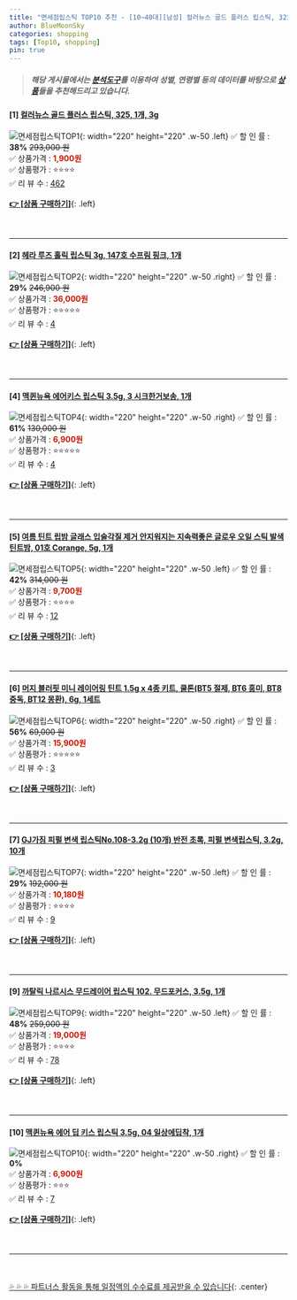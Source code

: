 ```yaml
---
title: "면세점립스틱 TOP10 추천 - [10~40대][남성] 컬러뉴스 골드 플러스 립스틱, 325, 1개, 3g"
author: BlueMoonSky
categories: shopping
tags: [Top10, shopping]
pin: true
---
```


> ##### 해당 게시물에서는 [**분석도구**](https://itemscout.io/)를 이용하여 **성별**, **연령별** 등의 데이터를 바탕으로 [**상품**](https://link.coupang.com/a/baae76)들을 추천해드리고 있습니다.

#### [1] [컬러뉴스 골드 플러스 립스틱, 325, 1개, 3g](https://link.coupang.com/re/AFFSDP?lptag=AF5964186&subid=bluemoonsky6999&pageKey=102272657&traceid=V0-153&itemId=311415609&vendorItemId=3766819936)
![면세점립스틱TOP1](https://thumbnail10.coupangcdn.com/thumbnails/remote/230x230ex/image/vendor_inventory/c8e3/9cfc40a434574c3a82d54b6fd7800f2adb9bc29bdeddc305d64c1e919729.jpg){: width="220" height="220" .w-50 .left}
✅ 할 인 률 : **38%** ~~<del class="base-price"> 293,000  </del>원~~<br>
✅ 상품가격 : <span style="color:#cb1400"> **1,900원** </span><br>
✅ 상품평가 : ⭐⭐⭐⭐<br>
✅ 리 뷰 수 : [462](https://link.coupang.com/re/AFFSDP?lptag=AF5964186&subid=bluemoonsky6999&pageKey=102272657&traceid=V0-153&itemId=311415609&vendorItemId=3766819936)<br>
<br>
[**👉  [상품 구매하기]**](https://link.coupang.com/re/AFFSDP?lptag=AF5964186&subid=bluemoonsky6999&pageKey=102272657&traceid=V0-153&itemId=311415609&vendorItemId=3766819936){: .left}
<br>
<br>
<br>

***

#### [2] [헤라 루즈 홀릭 립스틱 3g, 147호 수프림 핑크, 1개](https://link.coupang.com/re/AFFSDP?lptag=AF5964186&subid=bluemoonsky6999&pageKey=6398430415&traceid=V0-153&itemId=13351258139&vendorItemId=79036946951)
![면세점립스틱TOP2](https://thumbnail9.coupangcdn.com/thumbnails/remote/230x230ex/image/retail/images/2616112930603434-6c45cead-268f-47c9-956d-e1b3fb3d4da5.jpg){: width="220" height="220" .w-50 .right}
✅ 할 인 률 : **29%** ~~<del class="base-price"> 246,900  </del>원~~<br>
✅ 상품가격 : <span style="color:#cb1400"> **36,000원** </span><br>
✅ 상품평가 : ⭐⭐⭐⭐⭐<br>
✅ 리 뷰 수 : [4](https://link.coupang.com/re/AFFSDP?lptag=AF5964186&subid=bluemoonsky6999&pageKey=6398430415&traceid=V0-153&itemId=13351258139&vendorItemId=79036946951)<br>
<br>
[**👉  [상품 구매하기]**](https://link.coupang.com/re/AFFSDP?lptag=AF5964186&subid=bluemoonsky6999&pageKey=6398430415&traceid=V0-153&itemId=13351258139&vendorItemId=79036946951){: .left}
<br>
<br>
<br>

***

#### [4] [맥퀸뉴욕 에어키스 립스틱 3.5g, 3 시크한거보송, 1개](https://link.coupang.com/re/AFFSDP?lptag=AF5964186&subid=bluemoonsky6999&pageKey=245818021&traceid=V0-153&itemId=779143561&vendorItemId=4971498688)
![면세점립스틱TOP4](https://thumbnail9.coupangcdn.com/thumbnails/remote/230x230ex/image/retail/images/2019/06/25/14/1/3913b836-3c2a-4b03-a96f-44748fb9a42b.jpg){: width="220" height="220" .w-50 .right}
✅ 할 인 률 : **61%** ~~<del class="base-price"> 130,000  </del>원~~<br>
✅ 상품가격 : <span style="color:#cb1400"> **6,900원** </span><br>
✅ 상품평가 : ⭐⭐⭐⭐⭐<br>
✅ 리 뷰 수 : [4](https://link.coupang.com/re/AFFSDP?lptag=AF5964186&subid=bluemoonsky6999&pageKey=245818021&traceid=V0-153&itemId=779143561&vendorItemId=4971498688)<br>
<br>
[**👉  [상품 구매하기]**](https://link.coupang.com/re/AFFSDP?lptag=AF5964186&subid=bluemoonsky6999&pageKey=245818021&traceid=V0-153&itemId=779143561&vendorItemId=4971498688){: .left}
<br>
<br>
<br>

***

#### [5] [여름 틴트 립밤 글래스 입술각질 제거 안지워지는 지속력좋은 글로우 오일 스틱 발색 틴트밤, 01호 Corange, 5g, 1개](https://link.coupang.com/re/AFFSDP?lptag=AF5964186&subid=bluemoonsky6999&pageKey=7402905407&traceid=V0-153&itemId=19164702301&vendorItemId=86283133098)
![면세점립스틱TOP5](https://thumbnail8.coupangcdn.com/thumbnails/remote/230x230ex/image/vendor_inventory/e371/34f13e66b88641a6098b45f7c3bfe5e18787d50dd13642e84d51993a8c45.jpg){: width="220" height="220" .w-50 .left}
✅ 할 인 률 : **42%** ~~<del class="base-price"> 314,000  </del>원~~<br>
✅ 상품가격 : <span style="color:#cb1400"> **9,700원** </span><br>
✅ 상품평가 : ⭐⭐⭐⭐<br>
✅ 리 뷰 수 : [12](https://link.coupang.com/re/AFFSDP?lptag=AF5964186&subid=bluemoonsky6999&pageKey=7402905407&traceid=V0-153&itemId=19164702301&vendorItemId=86283133098)<br>
<br>
[**👉  [상품 구매하기]**](https://link.coupang.com/re/AFFSDP?lptag=AF5964186&subid=bluemoonsky6999&pageKey=7402905407&traceid=V0-153&itemId=19164702301&vendorItemId=86283133098){: .left}
<br>
<br>
<br>

***

#### [6] [머지 블러핏 미니 레이어링 틴트 1.5g x 4종 키트, 쿨톤(BT5 절제, BT6 흥미, BT8 중독, BT12 몽환), 6g, 1세트](https://link.coupang.com/re/AFFSDP?lptag=AF5964186&subid=bluemoonsky6999&pageKey=6079438097&traceid=V0-153&itemId=11262026396&vendorItemId=78538990644)
![면세점립스틱TOP6](https://thumbnail8.coupangcdn.com/thumbnails/remote/230x230ex/image/retail/images/2421776271940072-0e71b6bd-e988-4f92-8a69-0542cd8961a8.jpg){: width="220" height="220" .w-50 .right}
✅ 할 인 률 : **56%** ~~<del class="base-price"> 69,000  </del>원~~<br>
✅ 상품가격 : <span style="color:#cb1400"> **15,900원** </span><br>
✅ 상품평가 : ⭐⭐⭐⭐⭐<br>
✅ 리 뷰 수 : [3](https://link.coupang.com/re/AFFSDP?lptag=AF5964186&subid=bluemoonsky6999&pageKey=6079438097&traceid=V0-153&itemId=11262026396&vendorItemId=78538990644)<br>
<br>
[**👉  [상품 구매하기]**](https://link.coupang.com/re/AFFSDP?lptag=AF5964186&subid=bluemoonsky6999&pageKey=6079438097&traceid=V0-153&itemId=11262026396&vendorItemId=78538990644){: .left}
<br>
<br>
<br>

***

#### [7] [GJ가짐 피펄 변색 립스틱No.108-3.2g (10개) 반전 초록, 피펄 변색립스틱, 3.2g, 10개](https://link.coupang.com/re/AFFSDP?lptag=AF5964186&subid=bluemoonsky6999&pageKey=47917867&traceid=V0-153&itemId=169734333&vendorItemId=3404115579)
![면세점립스틱TOP7](https://thumbnail8.coupangcdn.com/thumbnails/remote/230x230ex/image/vendor_inventory/images/2017/11/15/20/5/20b9dbf9-ad85-4aa2-86bf-471e0f6d3ce7.jpg){: width="220" height="220" .w-50 .left}
✅ 할 인 률 : **29%** ~~<del class="base-price"> 192,000  </del>원~~<br>
✅ 상품가격 : <span style="color:#cb1400"> **10,180원** </span><br>
✅ 상품평가 : ⭐⭐⭐⭐<br>
✅ 리 뷰 수 : [9](https://link.coupang.com/re/AFFSDP?lptag=AF5964186&subid=bluemoonsky6999&pageKey=47917867&traceid=V0-153&itemId=169734333&vendorItemId=3404115579)<br>
<br>
[**👉  [상품 구매하기]**](https://link.coupang.com/re/AFFSDP?lptag=AF5964186&subid=bluemoonsky6999&pageKey=47917867&traceid=V0-153&itemId=169734333&vendorItemId=3404115579){: .left}
<br>
<br>
<br>

***

#### [9] [까탈릭 나르시스 무드레이어 립스틱 102. 무드포커스, 3.5g, 1개](https://link.coupang.com/re/AFFSDP?lptag=AF5964186&subid=bluemoonsky6999&pageKey=6733856840&traceid=V0-153&itemId=15698541798&vendorItemId=80771073446)
![면세점립스틱TOP9](https://thumbnail10.coupangcdn.com/thumbnails/remote/230x230ex/image/vendor_inventory/8ee7/44b2fb8a5147b56c10beba4da06fcf6f4ef7def4d24393dbbfee3166eeed.jpg){: width="220" height="220" .w-50 .left}
✅ 할 인 률 : **48%** ~~<del class="base-price"> 259,000  </del>원~~<br>
✅ 상품가격 : <span style="color:#cb1400"> **19,000원** </span><br>
✅ 상품평가 : ⭐⭐⭐⭐<br>
✅ 리 뷰 수 : [78](https://link.coupang.com/re/AFFSDP?lptag=AF5964186&subid=bluemoonsky6999&pageKey=6733856840&traceid=V0-153&itemId=15698541798&vendorItemId=80771073446)<br>
<br>
[**👉  [상품 구매하기]**](https://link.coupang.com/re/AFFSDP?lptag=AF5964186&subid=bluemoonsky6999&pageKey=6733856840&traceid=V0-153&itemId=15698541798&vendorItemId=80771073446){: .left}
<br>
<br>
<br>

***

#### [10] [맥퀸뉴욕 에어 딥 키스 립스틱 3.5g, 04 일상에딥착, 1개](https://link.coupang.com/re/AFFSDP?lptag=AF5964186&subid=bluemoonsky6999&pageKey=2033979173&traceid=V0-153&itemId=3458713593&vendorItemId=71445092317)
![면세점립스틱TOP10](https://thumbnail7.coupangcdn.com/thumbnails/remote/230x230ex/image/retail/images/2020/08/21/18/6/4e3af3a0-84da-4e66-9f40-196eac68de9f.jpg){: width="220" height="220" .w-50 .right}
✅ 할 인 률 : **0%** <br>
✅ 상품가격 : <span style="color:#cb1400"> **6,900원** </span><br>
✅ 상품평가 : ⭐⭐⭐<br>
✅ 리 뷰 수 : [7](https://link.coupang.com/re/AFFSDP?lptag=AF5964186&subid=bluemoonsky6999&pageKey=2033979173&traceid=V0-153&itemId=3458713593&vendorItemId=71445092317)<br>
<br>
[**👉  [상품 구매하기]**](https://link.coupang.com/re/AFFSDP?lptag=AF5964186&subid=bluemoonsky6999&pageKey=2033979173&traceid=V0-153&itemId=3458713593&vendorItemId=71445092317){: .left}
<br>
<br>
<br>

***
<br><br>[💦 💦 💦 파트너스 활동을 통해 일정액의 수수료를 제공받을 수 있습니다](https://link.coupang.com/a/baae76){: .center}
